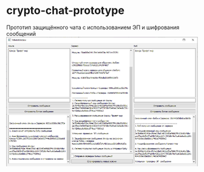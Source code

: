 # crypto-chat-prototype
Прототип защищённого чата с использованием ЭП и шифрования сообщений
![alt text](https://github.com/SuperBatka/crypto-chat-prototype/blob/main/interface.png?raw=true)
